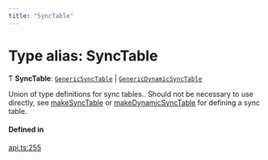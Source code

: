 ```yaml
---
title: "SyncTable"
---
```

# Type alias: SyncTable

Ƭ **SyncTable**: [`GenericSyncTable`](GenericSyncTable.md) \| [`GenericDynamicSyncTable`](GenericDynamicSyncTable.md)

Union of type definitions for sync tables..
Should not be necessary to use directly, see [makeSyncTable](../functions/makeSyncTable.md) or [makeDynamicSyncTable](../functions/makeDynamicSyncTable.md)
for defining a sync table.

#### Defined in

[api.ts:255](https://github.com/coda/packs-sdk/blob/main/api.ts#L255)
